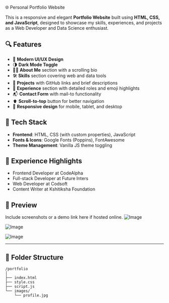  🌐 Personal Portfolio Website

This is a responsive and elegant **Portfolio Website** built using **HTML, CSS, and JavaScript**, designed to showcase my skills, experiences, and projects as a Web Developer and Data Science enthusiast.

## 🔍 Features

* 🎨 **Modern UI/UX Design**
* 🌗 **Dark Mode Toggle**
* 🧑‍💻 **About Me** section with a scrolling bio
* 🛠 **Skills** section covering web and data tools
* 📂 **Projects** with GitHub links and brief descriptions
* 💼 **Experience** section with detailed roles and emoji highlights
* 📬 **Contact Form** with mail-to functionality
* ⬆️ **Scroll-to-top** button for better navigation
* 📱 **Responsive design** for mobile, tablet, and desktop

## 🧠 Tech Stack

* **Frontend**: HTML, CSS (with custom properties), JavaScript
* **Fonts & Icons**: Google Fonts (Poppins), FontAwesome
* **Theme Management**: Vanilla JS theme toggling

## 💼 Experience Highlights

* Frontend Developer at CodeAlpha
* Full-stack Developer at Future Inters
* Web Developer at Codsoft
* Content Writer at Kshitiksha Foundation

## 📸 Preview

Include screenshots or a demo link here if hosted online.
![Image](https://github.com/user-attachments/assets/9f1a2769-f9e9-4ea5-97d1-c3f7fbc1b30f)

![Image](https://github.com/user-attachments/assets/5a2456e9-e35f-415d-83f1-51707f477419)

![Image](https://github.com/user-attachments/assets/154813c5-adc3-4a34-bd78-c500b3944e51)

---

## 📂 Folder Structure

```
/portfolio
│
├── index.html
├── style.css
├── script.js
└── images/
    └── profile.jpg
